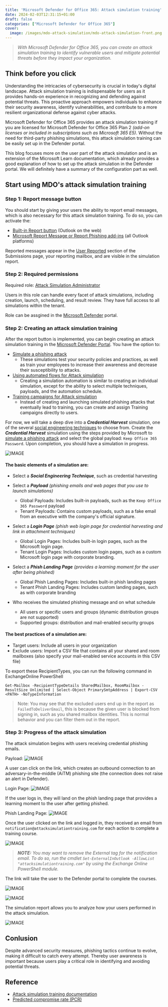 ```yaml
---
title: 'Microsoft Defender for Office 365: Attack simulation training'
date: 2024-02-03T12:31:15+01:00
draft: false
categories: ["Microsoft Defender for Office 365"]
cover: 
  image: /images/mdo-attack-simulation/mdo-attack-simulation-front.png
---
```


> _With Microsoft Defender for Office 365, you can create an attack simulation training to identify vulnerable users and mitigate potential threats before they impact your organization._

## Think before you click
Understanding the intricacies of cybersecurity is crucial in today's digital landscape. Attack simulation training is indispensable for users as it provides hands-on experience in recognizing and defending against potential threats. This proactive approach empowers individuals to enhance their security awareness, identify vulnerabilities, and contribute to a more resilient organizational defense against cyber attacks.

Microsoft Defender for Office 365 provides an attack simulation training if you are licensed for Microsoft Defender for Office 365 Plan 2 _(add-on licenses or included in subscriptions such as Microsoft 365 E5)_. Without the need for third-party phishing simulations, this attack simulation training can be easily set up in the Defender portal.

This blog focuses more on the user part of the attack simulation and is an extension of the Microsoft Learn documentation, which already provides a good explanation of how to set up the attack simulation in the Defender portal. We will definitely have a summary of the configuration part as well.

## Start using MDO's attack simulation training

### Step 1: Report message button
You should start by giving your users the ability to report email messages, which is also necessary for this attack simulation training. To do so, you can activate the:
- [Built-in Report button](https://learn.microsoft.com/en-us/microsoft-365/security/office-365-security/submissions-user-reported-messages-custom-mailbox?view=o365-worldwide#use-the-microsoft-defender-portal-to-configure-user-reported-settings) (Outlook on the web)
- [Microsoft Report Message or Report Phishing add-ins](https://learn.microsoft.com/en-us/microsoft-365/security/office-365-security/submissions-users-report-message-add-in-configure?view=o365-worldwide#get-the-report-message-add-in) (all Outlook platforms)

Reported messages appear in the [User Reported](https://security.microsoft.com/reportsubmission?viewid=user) section of the Submissions page, your reporting mailbox, and are visible in the simulation report.

### Step 2: Required permissions 
Required role: [Attack Simulation Administrator](https://learn.microsoft.com/en-us/entra/identity/role-based-access-control/permissions-reference#attack-simulation-administrator)

Users in this role can handle every facet of attack simulations, including creation, launch, scheduling, and result review. They have full access to all simulations within the tenant.

Role can be assgined in the [Microsoft Defender](https://security.microsoft.com/emailandcollabpermissions) portal.

### Step 2: Creating an attack simulation training
After the report button is implemented, you can begin creating an attack simulation training in the [Microsoft Defender Portal](https://security.microsoft.com/attacksimulator). You have the option to:
- [Simulate a phishing attack](https://learn.microsoft.com/en-us/microsoft-365/security/office-365-security/attack-simulation-training-simulations)
  - These simulations test your security policies and practices, as well as train your employees to increase their awareness and decrease their susceptibility to attacks.
- [Using automated flows for Attack simulation](https://learn.microsoft.com/en-us/microsoft-365/security/office-365-security/attack-simulation-training-simulation-automations)
  -  Creating a simulation automation is similar to creating an individual simulation, except for the ability to select multiple techniques, payloads, and the automation schedule.
- [Training campaigns for Attack simulation](https://learn.microsoft.com/en-us/defender-office-365/attack-simulation-training-training-campaigns)
  - Instead of creating and launching simulated phishing attacks that eventually lead to training, you can create and assign Training campaigns directly to users.

For now, we will take a deep dive into a ***Credential Harvest*** simulation, one of the several [social engineering techniques](https://learn.microsoft.com/en-us/microsoft-365/security/office-365-security/attack-simulation-training-get-started?view=o365-worldwide#simulations) to choose from. Create the  ***Credential Harvest*** simulation using the steps provided by Microsoft to [simulate a phishing attack](https://learn.microsoft.com/en-us/microsoft-365/security/office-365-security/attack-simulation-training-simulations) and select the global payload: `Keep Office 365 Password`. Upon completion, you should have a simulation in progress.

![IMAGE](/images/mdo-attack-simulation/mdo-attack-simulation-1.png)

#### The basic elements of a simulation are:
- Select a ***Social Engineering Technique***, such as credential harvesting
- Select a ***Payload*** _(phishing emails and web pages that you use to launch simulations)_
  - Global Payloads: Includes built-in payloads, such as the `Keep Office 365 Password` payload
  - Tenant Payloads: Contains custom payloads, such as a fake email from an executive with the company's official signature.

- Select a ***Login Page*** _(phish web login page for credential harvesting and link in attachment techniques)_
  - Global Login Pages: Includes built-in login pages, such as the Microsoft login page.
  - Tenant Login Pages: Includes custom login pages, such as a custom Microsoft login page with corporate branding.

- Select a ***Phish Landing Page*** _(provides a learning moment for the user after being phished)_
  - Global Phish Landing Pages: Includes built-in phish landing pages
  - Tenant Phish Landing Pages: Includes custom landing pages, such as with corporate branding

- Who receives the simulated phishing message and on what schedule
  - All users or specific users and groups (dynamic distribution groups are not supported)
  - Supported groups: distribution and mail-enabled security groups

#### The best practices of a simulation are:
- Target users: Include all users in your organization
- Exclude users: Import a CSV file that contains all your shared and room mailboxes (also specify your mail-enabled service accounts in this CSV file)

To export these RecipientTypes, you can run the following command in ExchangeOnline PowerShell
```
Get-Mailbox -RecipientTypeDetails SharedMailbox, RoomMailbox -ResultSize Unlimited | Select-Object PrimarySmtpAddress | Export-CSV <PATH> -NoTypeInformation
```

> Note: You may see that the excluded users end up in the report as `FailedToDeliverEmail`, this is because the given user is blocked from signing in, such as you shared mailbox identities. This is normal behavior and you can filter them out in the report.

### Step 3: Progress of the attack simulation
The attack simulation begins with users receiving credential phishing emails.

Payload:
![IMAGE](/images/mdo-attack-simulation/mdo-attack-simulation-2.png)

A user can click on the link, which creates an outbound connection to an adversary-in-the-middle (AiTM) phishing site (the connection does not raise an alert in Defender).

Login Page:
![IMAGE](/images/mdo-attack-simulation/mdo-attack-simulation-3.png)

If the user logs in, they will land on the phish landing page that provides a learning moment to the user after getting phished.

Phish Landing Page:
![IMAGE](/images/mdo-attack-simulation/mdo-attack-simulation-4.png)

Once the user clicked on the link and logged in, they received an email from ```notification@attacksimulationtraining.com``` for each action to complete a training course. 

![IMAGE](/images/mdo-attack-simulation/mdo-attack-simulation-5.png)
> ***NOTE:*** _You may want to remove the External tag for the notification email. To do so, run the cmdlet ```Set-ExternalInOutlook -AllowList "attacksimulationtraining.com"``` by using the Exchange Online PowerShell module._


The link will take the user to the Defender portal to complete the courses.

![IMAGE](/images/mdo-attack-simulation/mdo-attack-simulation-6.png)

![IMAGE](/images/mdo-attack-simulation/mdo-attack-simulation-7.png)

The simulation report allows you to analyze how your users performed in the attack simulation.

![IMAGE](/images/mdo-attack-simulation/mdo-attack-simulation-8.png)

## Conlusion
Despite advanced security measures, phishing tactics continue to evolve, making it difficult to catch every attempt. Thereby user awareness is important because users play a critical role in identifying and avoiding potential threats.

## Reference
- [Attack simulation training documentation](https://learn.microsoft.com/en-us/microsoft-365/security/office-365-security/attack-simulation-training-get-started)
- [Predicted compromise rate (PCR)](https://learn.microsoft.com/en-us/defender-office-365/attack-simulation-training-get-started#predicted-compromise-rate)